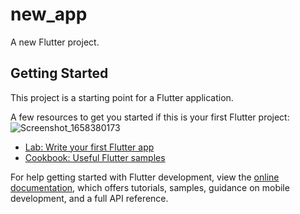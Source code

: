 # new_app

A new Flutter project.

## Getting Started

This project is a starting point for a Flutter application.

A few resources to get you started if this is your first Flutter project:
![Screenshot_1658380173](https://user-images.githubusercontent.com/59753519/180136892-f6edc412-847b-4ab8-b3de-da2c758e0183.png)

- [Lab: Write your first Flutter app](https://docs.flutter.dev/get-started/codelab)
- [Cookbook: Useful Flutter samples](https://docs.flutter.dev/cookbook)

For help getting started with Flutter development, view the
[online documentation](https://docs.flutter.dev/), which offers tutorials,
samples, guidance on mobile development, and a full API reference.
